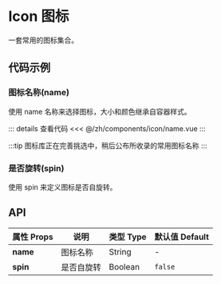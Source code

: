 # Icon 图标

一套常用的图标集合。

<script setup>
import Name from './name.vue'
</script>

## 代码示例

### 图标名称(name)

使用 name 名称来选择图标，大小和颜色继承自容器样式。

<div class="demo-block">

<Name />

::: details 查看代码
<<< @/zh/components/icon/name.vue
:::

</div>

:::tip
图标库正在完善挑选中，稍后公布所收录的常用图标名称
:::

### 是否旋转(spin)

使用 spin 来定义图标是否自旋转。

## API

| 属性 Props | 说明       | 类型 Type | 默认值 Default |
| ---------- | ---------- | --------- | -------------- |
| **name**   | 图标名称   | String    | -              |
| **spin**   | 是否自旋转 | Boolean   | `false`        |

